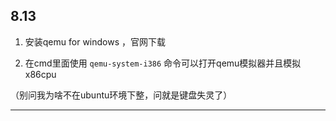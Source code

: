 ## 8.13

1. 安装qemu for windows ，官网下载

2. 在cmd里面使用 `qemu-system-i386` 命令可以打开qemu模拟器并且模拟x86cpu

（别问我为啥不在ubuntu环境下整，问就是键盘失灵了）

---




